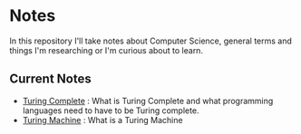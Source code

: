 # Notes
In this repository I'll take notes about Computer Science, general terms and things I'm researching or I'm curious about to learn.

## Current Notes

- [Turing Complete](https://github.com/Alperencode/Notes/blob/master/Turing-Complete/TuringComplete.md) :  What is Turing Complete and what programming languages need to have to be Turing complete.
- [Turing Machine](https://github.com/Alperencode/Notes/blob/master/Turing-Machine/TuringMachine.md) : What is a Turing Machine
